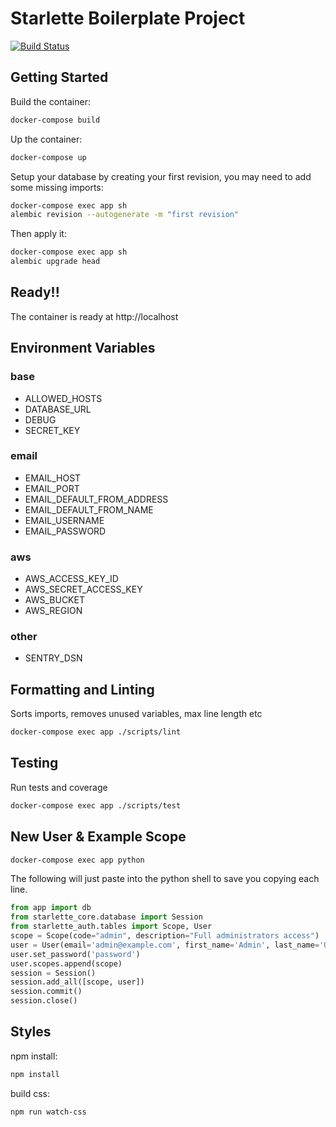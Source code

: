 # Starlette Boilerplate Project

<a href="https://travis-ci.org/accent-starlette/boilerplate">
    <img src="https://travis-ci.org/accent-starlette/boilerplate.svg?branch=master" alt="Build Status">
</a>

## Getting Started

Build the container:

```bash
docker-compose build
```

Up the container:

```bash
docker-compose up
```

Setup your database by creating your first revision, you may need to add some missing imports:

```bash
docker-compose exec app sh
alembic revision --autogenerate -m "first revision"
```

Then apply it:

```bash
docker-compose exec app sh
alembic upgrade head
```

## Ready!!

The container is ready at http://localhost

## Environment Variables

### base
- ALLOWED_HOSTS
- DATABASE_URL
- DEBUG
- SECRET_KEY

### email
- EMAIL_HOST
- EMAIL_PORT
- EMAIL_DEFAULT_FROM_ADDRESS
- EMAIL_DEFAULT_FROM_NAME
- EMAIL_USERNAME
- EMAIL_PASSWORD

### aws
- AWS_ACCESS_KEY_ID
- AWS_SECRET_ACCESS_KEY
- AWS_BUCKET
- AWS_REGION

### other
- SENTRY_DSN

## Formatting and Linting

Sorts imports, removes unused variables, max line length etc

```bash
docker-compose exec app ./scripts/lint
```

## Testing

Run tests and coverage

```bash
docker-compose exec app ./scripts/test
```

## New User & Example Scope

```bash
docker-compose exec app python
```

The following will just paste into the python shell to
save you copying each line.

```python
from app import db
from starlette_core.database import Session
from starlette_auth.tables import Scope, User
scope = Scope(code="admin", description="Full administrators access")
user = User(email='admin@example.com', first_name='Admin', last_name='User')
user.set_password('password')
user.scopes.append(scope)
session = Session()
session.add_all([scope, user])
session.commit()
session.close()
```

## Styles

npm install:

```bash
npm install
```

build css:

```bash
npm run watch-css
```
